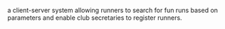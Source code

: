 a client-server system allowing runners to search for fun runs based on parameters and enable club secretaries to register runners.
